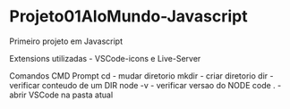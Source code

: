 # Projeto01AloMundo-Javascript
Primeiro projeto em Javascript

Extensions utilizadas - VSCode-icons e Live-Server

Comandos CMD Prompt
cd - mudar diretorio
mkdir - criar diretorio
dir - verificar conteudo de um DIR
node -v  - verificar versao do NODE
code . - abrir VSCode na pasta atual
